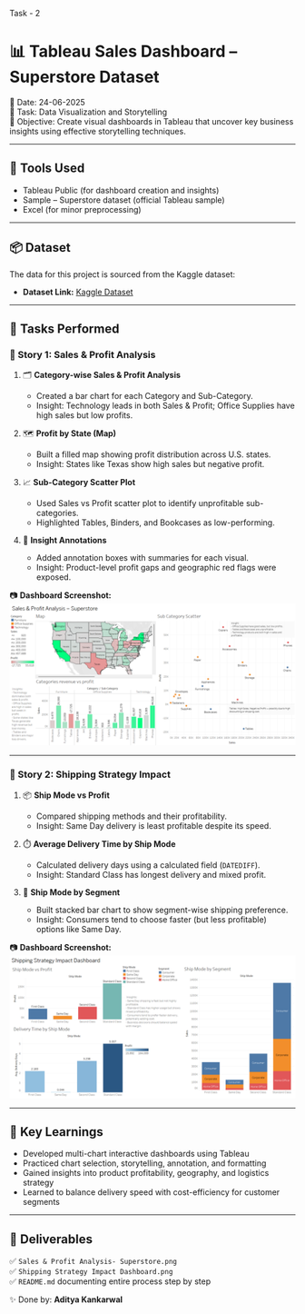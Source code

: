 Task - 2
# 📊 Tableau Sales Dashboard – Superstore Dataset

📅 Date: 24-06-2025  
📂 Task: Data Visualization and Storytelling  
🎯 Objective: Create visual dashboards in Tableau that uncover key business insights using effective storytelling techniques.

---

## 🔧 Tools Used

- Tableau Public (for dashboard creation and insights)
- Sample – Superstore dataset (official Tableau sample)
- Excel (for minor preprocessing)

---

## 📦 Dataset

The data for this project is sourced from the Kaggle dataset:

- **Dataset Link:** [Kaggle Dataset](https://www.kaggle.com/datasets/vivek468/superstore-dataset-final)

---

## 🧪 Tasks Performed

### 📘 Story 1: Sales & Profit Analysis

1. 🗂️ **Category-wise Sales & Profit Analysis**
   - Created a bar chart for each Category and Sub-Category.
   - Insight: Technology leads in both Sales & Profit; Office Supplies have high sales but low profits.

2. 🗺️ **Profit by State (Map)**
   - Built a filled map showing profit distribution across U.S. states.
   - Insight: States like Texas show high sales but negative profit.

3. 📈 **Sub-Category Scatter Plot**
   - Used Sales vs Profit scatter plot to identify unprofitable sub-categories.
   - Highlighted Tables, Binders, and Bookcases as low-performing.

4. 📝 **Insight Annotations**
   - Added annotation boxes with summaries for each visual.
   - Insight: Product-level profit gaps and geographic red flags were exposed.

📷 **Dashboard Screenshot:**
![Sales & Profit Analysis](https://github.com/AdityaK-27/Elevate-Labs/blob/main/Task-2%3A%20Data%20Visualization%20and%20Storytelling/Sales%20%26%20Profit%20Analysis-%20Superstore.png)

---

### 🚚 Story 2: Shipping Strategy Impact

1. 📦 **Ship Mode vs Profit**
   - Compared shipping methods and their profitability.
   - Insight: Same Day delivery is least profitable despite its speed.

2. ⏱️ **Average Delivery Time by Ship Mode**
   - Calculated delivery days using a calculated field (`DATEDIFF`).
   - Insight: Standard Class has longest delivery and mixed profit.

3. 👥 **Ship Mode by Segment**
   - Built stacked bar chart to show segment-wise shipping preference.
   - Insight: Consumers tend to choose faster (but less profitable) options like Same Day.

📷 **Dashboard Screenshot:**
![Shipping Strategy Impact](https://github.com/AdityaK-27/Elevate-Labs/blob/main/Task-2%3A%20Data%20Visualization%20and%20Storytelling/Shipping%20Strategy%20Impact%20Dashboard.png)

---

## 🧠 Key Learnings

- Developed multi-chart interactive dashboards using Tableau
- Practiced chart selection, storytelling, annotation, and formatting
- Gained insights into product profitability, geography, and logistics strategy
- Learned to balance delivery speed with cost-efficiency for customer segments

---

## 📁 Deliverables

✅ `Sales & Profit Analysis- Superstore.png`  
✅ `Shipping Strategy Impact Dashboard.png`  
✅ `README.md` documenting entire process step by step

✨ Done by: **Aditya Kankarwal**

